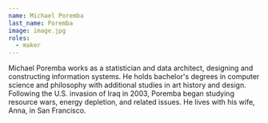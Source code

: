 ```yaml
---
name: Michael Poremba
last_name: Poremba
image: image.jpg
roles:
  - maker
---
```

Michael Poremba works as a statistician and data architect, designing and constructing information systems. He holds bachelor's degrees in computer science and philosophy with additional studies in art history and design. Following the U.S. invasion of Iraq in 2003, Poremba began studying resource wars, energy depletion, and related issues. He lives with his wife, Anna, in San Francisco.
